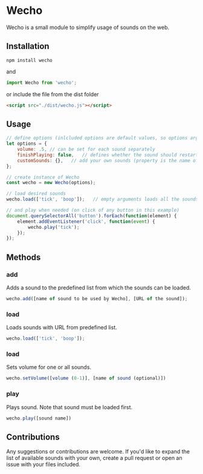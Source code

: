 # Wecho
Wecho is a small module to simplify usage of sounds on the web.

## Installation
```shell
npm install wecho
```
and
```javascript
import Wecho from 'wecho';
```

or include the file from the dist folder

```html
<script src="./dist/wecho.js"></script>
```

## Usage

```javascript
// define options (inlcluded options are default values, so options argument can be omitted)
let options = {
    volume: .5, // can be set for each sound separately
    finishPlaying: false,   // defines whether the sound should restart playing in case it's still being played
    customSounds: {},   // add your own sounds (property is the name of sound and value is the URL)
};

// create instance of Wecho
const wecho = new Wecho(options);

// load desired sounds
wecho.load(['tick', 'boop']);   // empty arguments loads all the sounds

// and play when needed (on click of any button in this example)
document.querySelectorAll('button').forEach(function(element) {
    element.addEventListener('click', function(event) {
        wecho.play('tick');
    });
});
```

## Methods

### add
Adds a sound to the predefined list from which the sounds can be loaded.
```javascript
wecho.add([name of sound to be used by Wecho], [URL of the sound]);
```

### load
Loads sounds with URL from predefined list.
```javascript
wecho.load(['tick', 'boop']);
```

### load
Sets volume for one or all sounds.
```javascript
wecho.setVolume([volume (0-1)], [name of sound (optional)])
```

### play
Plays sound. Note that sound must be loaded first.
```javascript
wecho.play([sound name])
```

## Contributions
Any suggestions or contributions are welcome.
If you'd like to expand the list of available sounds with your own, create a pull request or open an issue with your files included.
